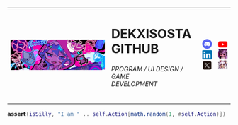 <table style="border: 0;">
  <tr style="border: 0;"> 
    <td style="border: 0;" rowspan ="3">
        <img src="./banner.png" width="500">
    </td>
    <td style="border: 0;">
        <h1>DEKXISOSTA <br> GITHUB</h1>
        <h6>PROGRAM / UI DESIGN / GAME <br> DEVELOPMENT </h6>
    </td>
    <td style="border: 0;">
        <img src="./discord.png" width="50">
        <br>
        <img src="./linkedin.png" width="50">
        <br>
        <img src="./x.png" width="50">
    </td>
    <td style="border: 0;">
        <img src="./yt.png" width="50">
        <br>
        <img src="./azurlane_unicorn-cropped.gif" width="50">
        <br>
        <img src="./azurlane_laffey-crop.gif" width="50">
    </td>
  </tr>
</table>

```lua
𝗮𝘀𝘀𝗲𝗿𝘁(isSilly, "I am " .. self.Action[math.random(1, #self.Action)])
```

